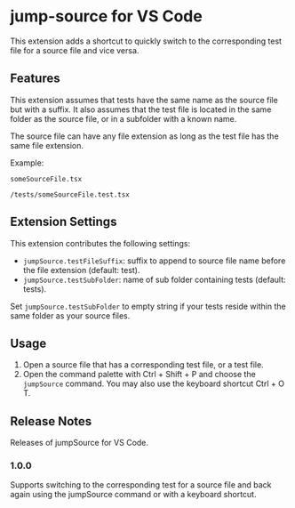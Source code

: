 # jump-source for VS Code

This extension adds a shortcut to quickly switch to the corresponding test file for a source file and vice versa.

## Features

This extension assumes that tests have the same name as the source file but with a suffix. It also assumes that the test file is located in the same folder as the source file, or in a subfolder with a known name.

The source file can have any file extension as long as the test file has the same file extension.

Example:

`someSourceFile.tsx`

`/tests/someSourceFile.test.tsx`

## Extension Settings

This extension contributes the following settings:

- `jumpSource.testFileSuffix`: suffix to append to source file name before the file extension (default: test).
- `jumpSource.testSubFolder`: name of sub folder containing tests (default: tests).

Set `jumpSource.testSubFolder` to empty string if your tests reside within the same folder as your source files.

## Usage

1. Open a source file that has a corresponding test file, or a test file.
2. Open the command palette with Ctrl + Shift + P and choose the `jumpSource` command. You may also use the keyboard shortcut Ctrl + O T.

## Release Notes

Releases of jumpSource for VS Code.

### 1.0.0

Supports switching to the corresponding test for a source file and back again using the jumpSource command or with a keyboard shortcut.

